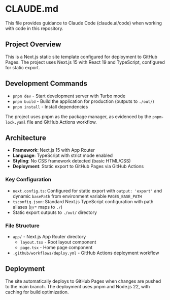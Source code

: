 # CLAUDE.md

This file provides guidance to Claude Code (claude.ai/code) when working with code in this repository.

## Project Overview

This is a Next.js static site template configured for deployment to GitHub Pages. The project uses Next.js 15 with React 19 and TypeScript, configured for static export.

## Development Commands

- `pnpm dev` - Start development server with Turbo mode
- `pnpm build` - Build the application for production (outputs to `./out/`)
- `pnpm install` - Install dependencies

The project uses pnpm as the package manager, as evidenced by the `pnpm-lock.yaml` file and GitHub Actions workflow.

## Architecture

- **Framework**: Next.js 15 with App Router
- **Language**: TypeScript with strict mode enabled
- **Styling**: No CSS framework detected (basic HTML/CSS)
- **Deployment**: Static export to GitHub Pages via GitHub Actions

### Key Configuration

- `next.config.ts`: Configured for static export with `output: 'export'` and dynamic `basePath` from environment variable `PAGES_BASE_PATH`
- `tsconfig.json`: Standard Next.js TypeScript configuration with path aliases (`@/*` maps to `./`)
- Static export outputs to `./out/` directory

### File Structure

- `app/` - Next.js App Router directory
  - `layout.tsx` - Root layout component
  - `page.tsx` - Home page component
- `.github/workflows/deploy.yml` - GitHub Actions deployment workflow

## Deployment

The site automatically deploys to GitHub Pages when changes are pushed to the main branch. The deployment uses pnpm and Node.js 22, with caching for build optimization.